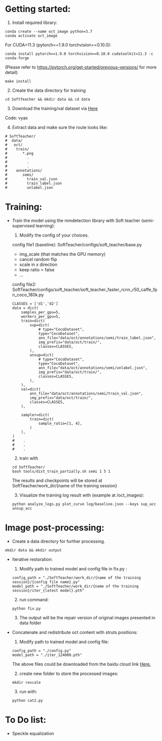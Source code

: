 # Getting started:

1. Install required library: 
```
conda create --name oct_image python=3.7
conda activate oct_image
```
For CUDA>11.3 (pytorch==1.9.0 torchvision==0.10.0): 
```
conda install pytorch==1.9.0 torchvision==0.10.0 cudatoolkit=11.3 -c conda-forge
```
(Please refer to https://pytorch.org/get-started/previous-versions/ for more detail)
```
make install
```
2. Create the data directory for training
```
cd SoftTeacher && mkdir data && cd data
```
3. Download the training/val dataset via [Here](https://pan.baidu.com/s/1bSFuoaaKyJssQ2kwvTk3-Q?pwd=vyax)

Code: vyax

4. Extract data and make sure the route looks like:
```
# SoftTeacher/
#  data/
#   oct/
#    train/
#       *.png
#         .
#         .
#         .
#    annotations/
#       semi/
#         train_val.json
#         train_label.json
#         unlabel.json
```

# Training:

- Train the model using the mmdetection library with Soft teacher (semi-supervised learning): 
    1. Modify the config of your choices.
       
    config file1 (baseline): SoftTeacher/configs/soft_teacher/base.py
    - img_scale (that matches the GPU memory)
    - cancel random flip
    - scale in x direction
    - keep ratio = false
    - ...
  
    config file2: SoftTeacher/configs/soft_teacher/soft_teacher_faster_rcnn_r50_caffe_fpn_coco_180k.py
    ```
    CLASSES = ['d1','d2']
    data = dict(
        samples_per_gpu=5,
        workers_per_gpu=5,
        train=dict(
            sup=dict(
                # type="CocoDataset",
                type="CocoDataset",
                ann_file="data/oct/annotations/semi/train_label.json",
                img_prefix="data/oct/train/",
                classes=CLASSES,
            ),
            unsup=dict(
                # type="CocoDataset",
                type="CocoDataset",
                ann_file="data/oct/annotations/semi/unlabel.json",
                img_prefix="data/oct/train/",
                classes=CLASSES,
            ),
        ),
        val=dict(
            ann_file="data/oct/annotations/semi/train_val.json",
            img_prefix="data/oct/train/",
            classes=CLASSES,
        ),
    
        sampler=dict(
            train=dict(
                sample_ratio=[1, 4],
            )
        ),
    )
    #    .
    #    .
    #    .
    ```
    2. train with

    ``` 
    cd SoftTeacher/ 
    bash tools/dist_train_partially.sh semi 1 5 1
    ```
    The results and checkpoints will be stored at SoftTeacher/work_dir/{name of the training session}
  
    3. Visualize the training log result with (example at /oct_images):
       
    ```
    python analyze_logs.py plot_curve log/baseline.json --keys sup_acc unsup_acc
    ```
# Image post-processing: 
- Create a data directory for further processing. 
```
mkdir data && mkdir output
```
- Iterative restoration: 
    1. Modify path to trained model and config file in fix.py : 
    ```
    config_path = "./SoftTeacher/work_dir/{name of the training session}/{config file name}.py"
    model_path = "./SoftTeacher/work_dir/{name of the training session}/iter_{latest model}.pth"
    ```
    2. run command: 
    ```
    python fix.py
    ``` 
    3. The output will be the repair version of original images presented in data folder

- Concatenate and redistribute oct content with struts positions:
    1. Modify path to trained model and config file:
    ```
    config_path = "./config.py"
    model_path = "./iter_124000.pth"
    ```
    The above files could be downloaded from the baidu cloud link [Here.](https://pan.baidu.com/s/1bSFuoaaKyJssQ2kwvTk3-Q?pwd=vyax)

    2. create new folder to store the processed images:
    ```
    mkdir rescale
    ```
    3. run with:
    ```
    python cat2.py
    ```

# To Do list: 
- Speckle equalization
